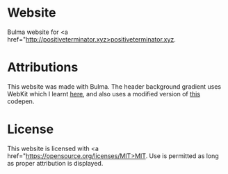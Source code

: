 # Website
Bulma website for <a href="http://positiveterminator.xyz>positiveterminator.xyz</a>.
# Attributions
This website was made with Bulma. The header background gradient uses WebKit which I learnt <a href="https://webkit.org/blog/324/css-animation-2/">here</a>, and also uses a modified version of <a href="https://codepen.io/nohoid/pen/kIfto">this</a> codepen.
# License
This website is licensed with <a href="https://opensource.org/licenses/MIT>MIT</a>. Use is permitted as long as proper attribution is displayed.
